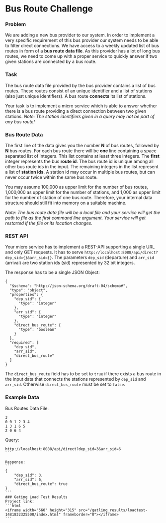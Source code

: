 # Bus Route Challenge

### Problem

We are adding a new bus provider to our system. In order to implement a very
specific requirement of this bus provider our system needs to be able to filter
direct connections. We have access to a weekly updated list of bus routes
in form of a **bus route data file**. As this provider has a lot of long bus
routes, we need to come up with a proper service to quickly answer if two given
stations are connected by a bus route.


### Task

The bus route data file provided by the bus provider contains a list of bus
routes. These routes consist of an unique identifier and a list of stations
(also just unique identifiers). A bus route **connects** its list of stations.

Your task is to implement a micro service which is able to answer whether there
is a bus route providing a direct connection between two given stations. *Note:
The station identifiers given in a query may not be part of any bus route!*


### Bus Route Data

The first line of the data gives you the number **N** of bus routes, followed by
**N** bus routes. For each bus route there will be **one** line containing a
space separated list of integers. This list contains at least three integers. The
**first** integer represents the bus **route id**. The bus route id is unique
among all other bus route ids in the input. The remaining integers in the list
represent a list of **station ids**. A station id may occur in multiple bus
routes, but can never occur twice within the same bus route.

You may assume 100,000 as upper limit for the number of bus routes, 1,000,000 as
upper limit for the number of stations, and 1,000 as upper limit for the number
of station of one bus route. Therefore, your internal data structure should
still fit into memory on a suitable machine.

*Note: The bus route data file will be a local file and your service will get
the path to file as the first command line argument. Your service will get
restarted if the file or its location changes.*


### REST API

Your micro service has to implement a REST-API supporting a single URL and only
GET requests. It has to serve
`http://localhost:8088/api/direct?dep_sid={}&arr_sid={}`. The parameters
`dep_sid` (departure) and `arr_sid` (arrival) are two station ids (sid)
represented by 32 bit integers.

The response has to be a single JSON Object:

```
{
  "$schema": "http://json-schema.org/draft-04/schema#",
  "type": "object",
  "properties": {
    "dep_sid": {
      "type": "integer"
    },
    "arr_sid": {
      "type": "integer"
    },
    "direct_bus_route": {
      "type": "boolean"
    }
  },
  "required": [
    "dep_sid",
    "arr_sid",
    "direct_bus_route"
  ]
}
```

The `direct_bus_route` field has to be set to `true` if there exists a bus route
in the input data that connects the stations represented by `dep_sid` and
`arr_sid`. Otherwise `direct_bus_route` must be set to `false`.




### Example Data

Bus Routes Data File:
```
3
0 0 1 2 3 4
1 3 1 6 5
2 0 6 4
```

Query:
````
http://localhost:8088/api/direct?dep_sid=3&arr_sid=6
```

Response:
```
{
    "dep_sid": 3,
    "arr_sid": 6,
    "direct_bus_route": true
}
```
### Gating Load Test Results
Project link: 
```html
<iframe width="560" height="315" src="/gatling_results/loadtest-1481832325500/index.html" frameborder="0"></iframe>
```